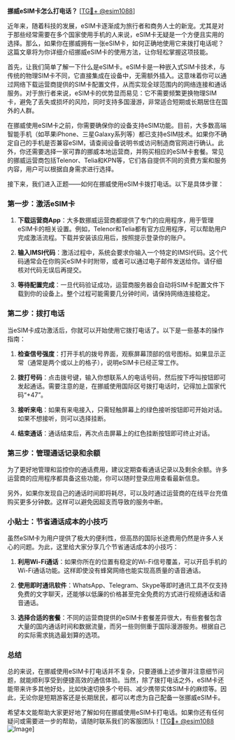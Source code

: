 **挪威eSIM卡怎么打电话？** [[TG💪+ @esim1088](https://t.me/s/esim1088)]

近年来，随着科技的发展，eSIM卡逐渐成为旅行者和商务人士的新宠。尤其是对于那些经常需要在多个国家使用手机的人来说，eSIM卡无疑是一个方便且实用的选择。那么，如果你在挪威拥有一张eSIM卡，如何正确地使用它来拨打电话呢？这篇文章将为你详细介绍挪威eSIM卡的使用方法，让你轻松掌握这项技能。

首先，让我们简单了解一下什么是eSIM卡。eSIM卡是一种嵌入式SIM卡技术，与传统的物理SIM卡不同，它直接集成在设备中，无需额外插入。这意味着你可以通过网络下载运营商提供的SIM卡配置文件，从而实现全球范围内的网络连接和通话服务。对于旅行者来说，eSIM卡的优势显而易见：它不需要频繁更换物理SIM卡，避免了丢失或损坏的风险，同时支持多国漫游，非常适合短期或长期居住在国外的人群。

在挪威使用eSIM卡之前，你需要确保你的设备支持eSIM功能。目前，大多数高端智能手机（如苹果iPhone、三星Galaxy系列等）都已支持eSIM技术。如果你不确定自己的手机是否兼容eSIM，请查阅设备说明书或访问制造商官网进行确认。此外，你还需要选择一家可靠的挪威本地运营商，并购买相应的eSIM卡套餐。常见的挪威运营商包括Telenor、Telia和KPN等，它们各自提供不同的资费方案和服务内容，用户可以根据自身需求进行选择。

接下来，我们进入正题——如何在挪威使用eSIM卡拨打电话。以下是具体步骤：

### 第一步：激活eSIM卡

1. **下载运营商App**：大多数挪威运营商都提供了专门的应用程序，用于管理eSIM卡的相关设置。例如，Telenor和Telia都有官方应用程序，可以帮助用户完成激活流程。下载并安装该应用后，按照提示登录你的账户。
   
2. **输入IMSI代码**：激活过程中，系统会要求你输入一个特定的IMSI代码。这个代码通常会在你购买eSIM卡时附带，或者可以通过电子邮件发送给你。请仔细核对代码无误后再提交。

3. **等待配置完成**：一旦代码验证成功，运营商服务器会自动将SIM卡配置文件下载到你的设备上。整个过程可能需要几分钟时间，请保持网络连接稳定。

### 第二步：拨打电话

当eSIM卡成功激活后，你就可以开始使用它拨打电话了。以下是一些基本的操作指南：

1. **检查信号强度**：打开手机的拨号界面，观察屏幕顶部的信号图标。如果显示正常（通常是两个或以上的格子），说明eSIM卡已经正常工作。

2. **拨打号码**：点击拨号键，输入你想联系人的电话号码，然后按下呼叫按钮即可发起通话。需要注意的是，在挪威使用国际区号拨打电话时，记得加上国家代码“+47”。

3. **接听来电**：如果有来电接入，只需轻触屏幕上的绿色接听按钮即可开始对话。如果不想接听，则可以选择挂断。

4. **结束通话**：通话结束后，再次点击屏幕上的红色挂断按钮即可终止对话。

### 第三步：管理通话记录和余额

为了更好地管理和监控你的通话费用，建议定期查看通话记录以及剩余余额。许多运营商的应用程序都具备这些功能，你可以随时登录应用查看最新信息。

另外，如果你发现自己的通话时间即将耗尽，可以及时通过运营商的在线平台充值购买更多分钟数。这样可以避免因超支而导致的服务中断。

### 小贴士：节省通话成本的小技巧

虽然eSIM卡为用户提供了极大的便利性，但高昂的国际长途费用仍然是许多人关心的问题。为此，这里给大家分享几个节省通话成本的小技巧：

1. **利用Wi-Fi通话**：如果你所在的位置有稳定的Wi-Fi信号覆盖，可以开启手机的Wi-Fi通话功能。这样即使没有蜂窝网络也能实现高质量的语音通话。

2. **使用即时通讯软件**：WhatsApp、Telegram、Skype等即时通讯工具不仅支持免费的文字聊天，还能够以低廉的价格甚至完全免费的方式进行视频通话和语音通话。

3. **选择合适的套餐**：不同的运营商提供的eSIM卡套餐差异很大，有些套餐包含大量的国内通话时间和数据流量，而另一些则侧重于国际漫游服务。根据自己的实际需求挑选最划算的选项。

### 总结

总的来说，在挪威使用eSIM卡打电话并不复杂，只要遵循上述步骤并注意细节问题，就能顺利享受到便捷高效的通信体验。当然，除了拨打电话之外，eSIM卡还能带来许多其他好处，比如快速切换多个号码、减少携带实体SIM卡的麻烦等。因此，无论你是短期游客还是长期居民，都可以考虑为自己配备一张挪威eSIM卡。

希望本文能帮助大家更好地了解如何在挪威使用eSIM卡打电话。如果你还有任何疑问或需要进一步的帮助，请随时联系我们的客服团队！[[TG💪+ @esim1088](https://t.me/s/esim1088) ![Image](https://i.postimg.cc/4NQfJmqS/Snipaste-2025-05-13-00-14-12.png)]